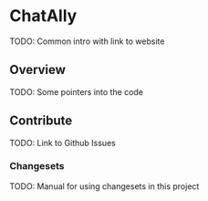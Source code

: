 # ChatAlly

TODO: Common intro with link to website

## Overview

TODO: Some pointers into the code

## Contribute

TODO: Link to Github Issues

### Changesets

TODO: Manual for using changesets in this project
